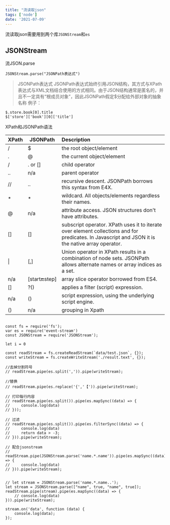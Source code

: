 ```yaml
---
title: "流读取json"
tags: ['node']
date: '2021-07-09'
---
```


流读取json需要用到两个库`JSONStream`和`es`

## JSONStream

流JSON.parse

```
JSONStream.parse("JSONPath表达式")

```

> JSONPath表达式
JSONPath表达式始终引用JSON结构，其方式与XPath表达式与XML文档结合使用的方式相同。由于JSON结构通常是匿名的，并且不一定具有“根成员对象”，因此JSONPath假定$分配给外部对象的抽象名称
例子：

```
$.store.book[0].title
$['store']['book'][0]['title']
```

XPath和JSONPath语法

| XPath | JSONPath         | Description                                                  |
| ----- | ---------------- | :----------------------------------------------------------- |
| /     | $                | the root object/element                                      |
| .     | @                | the current   object/element                                 |
| /     | . or []          | child operator                                               |
| ..    | n/a              | parent operator                                              |
| //    | ..               | recursive descent.   JSONPath borrows this syntax from E4X.  |
| *     | *                | wildcard. All   objects/elements regardless their names.     |
| @     | n/a              | attribute access. JSON   structures don't have attributes.   |
| []    | []               | subscript operator. XPath uses it to iterate over element collections and for predicates. In Javascript and JSON it is the native array operator.|
| \|    | [,]              | Union operator in XPath   results in a combination of node sets. JSONPath allows alternate names or   array indices as a set. |
| n/a   | [start:end:step] | array slice operator   borrowed from ES4.                    |
| []    | ?()              | applies a filter (script)   expression.                      |
| n/a   | ()               | script expression, using   the underlying script engine.     |
| ()    | n/a              | grouping in Xpath                                            |

```

const fs = require('fs');
var es = require('event-stream')
const JSONStream = require('JSONStream');

let i = 0

const readStream = fs.createReadStream(`data/test.json`, {});
const writeStream = fs.createWriteStream('./result.text', {});

//去掉分割符号
// readStream.pipe(es.split(',')).pipe(writeStream);

//替换
// readStream.pipe(es.replace('{','【')).pipe(writeStream);

// 打印每行内容
// readStream.pipe(es.split()).pipe(es.mapSync((data) => {
//     console.log(data)
// }));

// 过滤
// readStream.pipe(es.split()).pipe(es.filterSync((data) => {
//     console.log(data)
//     return data > -3;
// })).pipe(writeStream);

// 配合jsonstream
// readStream.pipe(JSONStream.parse('name.*.name')).pipe(es.mapSync((data) => {
//     console.log(data)
// })).pipe(writeStream);


// let stream = JSONStream.parse('name.*.name..');
let stream = JSONStream.parse(["name", true, "name", true]);
readStream.pipe(stream).pipe(es.mapSync((data) => {
    // console.log(data)
})).pipe(writeStream);

stream.on('data', function (data) {
    console.log(data);
});
```
